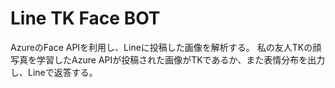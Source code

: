# Line TK Face BOT

AzureのFace APIを利用し、Lineに投稿した画像を解析する。
私の友人TKの顔写真を学習したAzure APIが投稿された画像がTKであるか、また表情分布を出力し、Lineで返答する。
